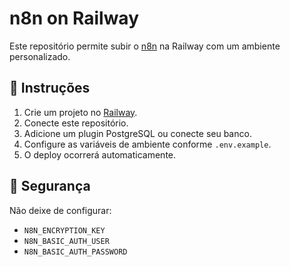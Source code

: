 # n8n on Railway

Este repositório permite subir o [n8n](https://n8n.io/) na Railway com um ambiente personalizado.

## 🚀 Instruções

1. Crie um projeto no [Railway](https://railway.app).
2. Conecte este repositório.
3. Adicione um plugin PostgreSQL ou conecte seu banco.
4. Configure as variáveis de ambiente conforme `.env.example`.
5. O deploy ocorrerá automaticamente.

## 🔐 Segurança

Não deixe de configurar:

- `N8N_ENCRYPTION_KEY`
- `N8N_BASIC_AUTH_USER`
- `N8N_BASIC_AUTH_PASSWORD`
